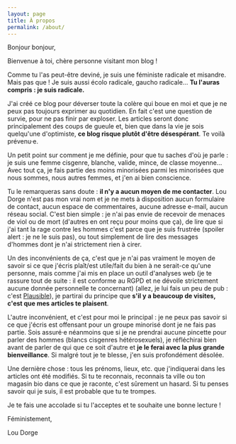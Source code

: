 ```yaml
---
layout: page
title: À propos
permalink: /about/
---
```


Bonjour bonjour,

Bienvenue à toi, chère personne visitant mon blog !

Comme tu l'as peut-être deviné, je suis une féministe radicale et misandre. Mais pas que ! Je suis aussi écolo radicale, gaucho radicale... **Tu l'auras compris : je suis radicale.**

J'ai créé ce blog pour déverser toute la colère qui boue en moi et que je ne peux pas toujours exprimer au quotidien. En fait c'est une question de survie, pour ne pas finir par exploser. Les articles seront donc principalement des coups de gueule et, bien que dans la vie je sois quelqu'une d'optimiste, **ce blog risque plutôt d'être désespérant**. Te voilà prévenu·e.

Un petit point sur comment je me définie, pour que tu saches d'où je parle : je suis une femme cisgenre, blanche, valide, mince, de classe moyenne... Avec tout ça, je fais partie des moins minorisées parmi les minorisées que nous sommes, nous autres femmes, et j'en ai bien conscience.

Tu le remarqueras sans doute : **il n'y a aucun moyen de me contacter**. Lou Dorge n'est pas mon vrai nom et je ne mets à disposition aucun formulaire de contact, aucun espace de commentaires, aucune adresse e-mail, aucun réseau social. C'est bien simple : je n'ai pas envie de recevoir de menaces de viol ou de mort (d'autres en ont reçu pour moins que ça), de lire que si j'ai tant la rage contre les hommes c'est parce que je suis frustrée (<span lang="en" title="alerte divulgachis">spoiler alert</span> : je ne le suis pas), ou tout simplement de lire des messages d'hommes dont je n'ai strictement rien à cirer.

Un des inconvénients de ça, c'est que je n'ai pas vraiment le moyen de savoir si ce que j'écris plaît/est utile/fait du bien à ne serait-ce qu'une personne, mais comme j'ai mis en place un outil d'analyses web (je te rassure tout de suite : il est conforme au RGPD et ne dévoile strictement aucune donnée personnelle te concernant) (allez, je lui fais un peu de pub : c'est <a href="https://plausible.io" aria-label="Page d'accueil de Plausible" title="Site en anglais">Plausible</a>), je partirai du principe que **s'il y a beaucoup de visites, c'est que mes articles te plaisent**.

L'autre inconvénient, et c'est pour moi le principal : je ne peux pas savoir si ce que j'écris est offensant pour un groupe minorisé dont je ne fais pas partie. Sois assuré·e néanmoins que si je ne prendrai aucune pincette pour parler des hommes (blancs cisgenres hétérosexuels), je réfléchirai bien avant de parler de qui que ce soit d'autre et **je le ferai avec la plus grande bienveillance**. Si malgré tout je te blesse, j'en suis profondément désolée.

Une dernière chose : tous les prénoms, lieux, etc. que j'indiquerai dans les articles ont été modifiés. Si tu te reconnais, reconnais ta ville ou ton magasin bio dans ce que je raconte, c'est sûrement un hasard. Si tu penses savoir qui je suis, il est probable que tu te trompes.

Je te fais une accolade si tu l'acceptes et te souhaite une bonne lecture !

Féministement,

Lou Dorge
